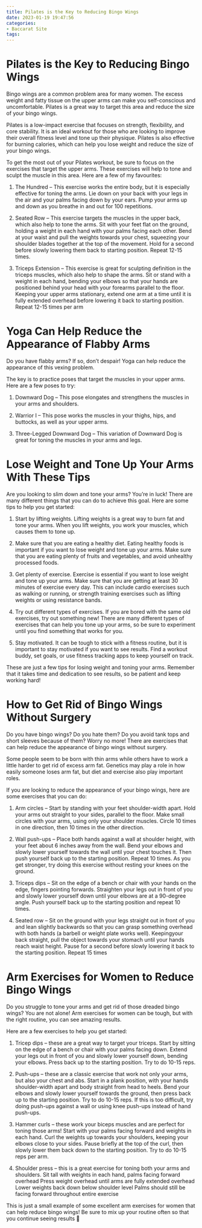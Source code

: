 ```yaml
---
title: Pilates is the Key to Reducing Bingo Wings 
date: 2023-01-19 19:47:56
categories:
- Baccarat Site
tags:
---
```



#  Pilates is the Key to Reducing Bingo Wings 

Bingo wings are a common problem area for many women. The excess weight and fatty tissue on the upper arms can make you self-conscious and uncomfortable. Pilates is a great way to target this area and reduce the size of your bingo wings.

Pilates is a low-impact exercise that focuses on strength, flexibility, and core stability. It is an ideal workout for those who are looking to improve their overall fitness level and tone up their physique. Pilates is also effective for burning calories, which can help you lose weight and reduce the size of your bingo wings.

To get the most out of your Pilates workout, be sure to focus on the exercises that target the upper arms. These exercises will help to tone and sculpt the muscle in this area. Here are a few of my favourites:

1. The Hundred – This exercise works the entire body, but it is especially effective for toning the arms. Lie down on your back with your legs in the air and your palms facing down by your ears. Pump your arms up and down as you breathe in and out for 100 repetitions.

2. Seated Row – This exercise targets the muscles in the upper back, which also help to tone the arms. Sit with your feet flat on the ground, holding a weight in each hand with your palms facing each other. Bend at your waist and pull the weights towards your chest, squeezing your shoulder blades together at the top of the movement. Hold for a second before slowly lowering them back to starting position. Repeat 12-15 times.

3. Triceps Extension – This exercise is great for sculpting definition in the triceps muscles, which also help to shape the arms. Sit or stand with a weight in each hand, bending your elbows so that your hands are positioned behind your head with your forearms parallel to the floor. Keeping your upper arms stationary, extend one arm at a time until it is fully extended overhead before lowering it back to starting position. Repeat 12-15 times per arm

#  Yoga Can Help Reduce the Appearance of Flabby Arms 

Do you have flabby arms? If so, don’t despair! Yoga can help reduce the appearance of this vexing problem.

The key is to practice poses that target the muscles in your upper arms. Here are a few poses to try:

1. Downward Dog – This pose elongates and strengthens the muscles in your arms and shoulders.

2. Warrior I – This pose works the muscles in your thighs, hips, and buttocks, as well as your upper arms.

3. Three-Legged Downward Dog – This variation of Downward Dog is great for toning the muscles in your arms and legs.

#  Lose Weight and Tone Up Your Arms With These Tips 

Are you looking to slim down and tone your arms? You’re in luck! There are many different things that you can do to achieve this goal. Here are some tips to help you get started:

1. Start by lifting weights. Lifting weights is a great way to burn fat and tone your arms. When you lift weights, you work your muscles, which causes them to tone up.

2. Make sure that you are eating a healthy diet. Eating healthy foods is important if you want to lose weight and tone up your arms. Make sure that you are eating plenty of fruits and vegetables, and avoid unhealthy processed foods.

3. Get plenty of exercise. Exercise is essential if you want to lose weight and tone up your arms. Make sure that you are getting at least 30 minutes of exercise every day. This can include cardio exercises such as walking or running, or strength training exercises such as lifting weights or using resistance bands.

4. Try out different types of exercises. If you are bored with the same old exercises, try out something new! There are many different types of exercises that can help you tone up your arms, so be sure to experiment until you find something that works for you.

5. Stay motivated. It can be tough to stick with a fitness routine, but it is important to stay motivated if you want to see results. Find a workout buddy, set goals, or use fitness tracking apps to keep yourself on track.

 These are just a few tips for losing weight and toning your arms. Remember that it takes time and dedication to see results, so be patient and keep working hard!

#  How to Get Rid of Bingo Wings Without Surgery 

Do you have bingo wings? Do you hate them? Do you avoid tank tops and short sleeves because of them? Worry no more! There are exercises that can help reduce the appearance of bingo wings without surgery.

Some people seem to be born with thin arms while others have to work a little harder to get rid of excess arm fat. Genetics may play a role in how easily someone loses arm fat, but diet and exercise also play important roles.

If you are looking to reduce the appearance of your bingo wings, here are some exercises that you can do:

1. Arm circles – Start by standing with your feet shoulder-width apart. Hold your arms out straight to your sides, parallel to the floor. Make small circles with your arms, using only your shoulder muscles. Circle 10 times in one direction, then 10 times in the other direction.

2. Wall push-ups – Place both hands against a wall at shoulder height, with your feet about 6 inches away from the wall. Bend your elbows and slowly lower yourself towards the wall until your chest touches it. Then push yourself back up to the starting position. Repeat 10 times. As you get stronger, try doing this exercise without resting your knees on the ground.

3. Triceps dips – Sit on the edge of a bench or chair with your hands on the edge, fingers pointing forwards. Straighten your legs out in front of you and slowly lower yourself down until your elbows are at a 90-degree angle. Push yourself back up to the starting position and repeat 10 times.

4. Seated row – Sit on the ground with your legs straight out in front of you and lean slightly backwards so that you can grasp something overhead with both hands (a barbell or weight plate works well). Keepingyour back straight, pull the object towards your stomach until your hands reach waist height. Pause for a second before slowly lowering it back to the starting position. Repeat 15 times

#  Arm Exercises for Women to Reduce Bingo Wings

Do you struggle to tone your arms and get rid of those dreaded bingo wings? You are not alone! Arm exercises for women can be tough, but with the right routine, you can see amazing results.

Here are a few exercises to help you get started:

1. Tricep dips – these are a great way to target your triceps. Start by sitting on the edge of a bench or chair with your palms facing down. Extend your legs out in front of you and slowly lower yourself down, bending your elbows. Press back up to the starting position. Try to do 10-15 reps.

2. Push-ups – these are a classic exercise that work not only your arms, but also your chest and abs. Start in a plank position, with your hands shoulder-width apart and body straight from head to heels. Bend your elbows and slowly lower yourself towards the ground, then press back up to the starting position. Try to do 10-15 reps. If this is too difficult, try doing push-ups against a wall or using knee push-ups instead of hand push-ups.

3. Hammer curls – these work your biceps muscles and are perfect for toning those arms! Start with your palms facing forward and weights in each hand. Curl the weights up towards your shoulders, keeping your elbows close to your sides. Pause briefly at the top of the curl, then slowly lower them back down to the starting position. Try to do 10-15 reps per arm.

4. Shoulder press – this is a great exercise for toning both your arms and shoulders. Sit tall with weights in each hand, palms facing forward overhead Press weight overhead until arms are fully extended overhead Lower weights back down below shoulder level Palms should still be facing forward throughout entire exercise




This is just a small example of some excellent arm exercises for women that can help reduce bingo wings! Be sure to mix up your routine often so that you continue seeing results 🙂